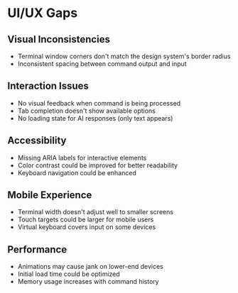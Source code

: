 # UI/UX Gaps

## Visual Inconsistencies
- Terminal window corners don't match the design system's border radius
- Inconsistent spacing between command output and input

## Interaction Issues
- No visual feedback when command is being processed
- Tab completion doesn't show available options
- No loading state for AI responses (only text appears)

## Accessibility
- Missing ARIA labels for interactive elements
- Color contrast could be improved for better readability
- Keyboard navigation could be enhanced

## Mobile Experience
- Terminal width doesn't adjust well to smaller screens
- Touch targets could be larger for mobile users
- Virtual keyboard covers input on some devices

## Performance
- Animations may cause jank on lower-end devices
- Initial load time could be optimized
- Memory usage increases with command history
